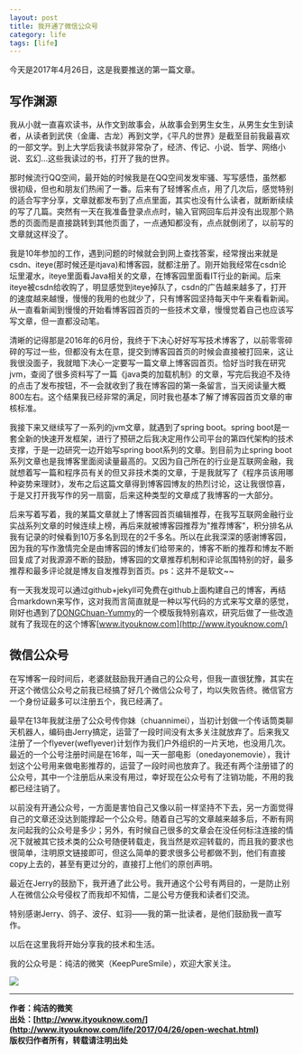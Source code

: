 ```yaml
---
layout: post
title: 我开通了微信公众号
category: life 
tags: [life]
---
```


今天是2017年4月26日，这是我要推送的第一篇文章。

## 写作渊源

我从小就一直喜欢读书，从作文到故事会，从故事会到男生女生，从男生女生到读者，从读者到武侠（金庸、古龙）再到文学，《平凡的世界》是截至目前我最喜欢的一部文学。到上大学后我读书就非常杂了，经济、传记、小说、哲学、网络小说、玄幻...这些我读过的书，打开了我的世界。

那时候流行QQ空间，最开始的时候我是在QQ空间发发牢骚、写写感悟，虽然都很初级，但也和朋友们热闹了一番。后来有了轻博客点点，用了几次后，感觉特别的适合写字分享，文章就都发布到了点点里面，其实也没有什么读者，就断断续续的写了几篇。突然有一天在我准备登录点点时，输入官网回车后并没有出现那个熟悉的页面而是直接跳转到其他页面了，一点通知都没有，点点就倒闭了，以前写的文章就这样没了。

我是10年参加的工作，遇到问题的时候就会到网上查找答案，经常搜出来就是csdn、iteye(那时候还是itjava)和博客园，就都注册了。刚开始我经常在csdn论坛里灌水，iteye里面看Java相关的文章，在博客园里面看IT行业的新闻。后来iteye被csdn给收购了，明显感觉到iteye掉队了，csdn的广告越来越多了，打开的速度越来越慢，慢慢的我用的也就少了，只有博客园坚持每天中午来看看新闻。从一直看新闻到慢慢的开始看博客园首页的一些技术文章，慢慢觉着自己也应该写写文章，但一直都没动笔。

清晰的记得那是2016年的6月份，我终于下决心好好写写技术博客了，以前零零碎碎的写过一些，但都没有太在意，提交到博客园首页的时候会直接被打回来，这让我很没面子，我就暗下决心一定要写一篇文章上博客园首页。恰好当时我在研究jvm，查阅了很多资料写了一篇《java类的加载机制》的文章，写完后我迫不及待的点击了发布按钮，不一会就收到了我在博客园的第一条留言，当天阅读量大概800左右。这个结果我已经非常的满足，同时我也基本了解了博客园首页文章的审核标准。

我接下来又继续写了一系列的jvm文章，就遇到了spring boot。spring boot是一套全新的快速开发框架，进行了预研之后我决定用作公司平台的第四代架构的技术支撑，于是一边研究一边开始写spring boot系列的文章。到目前为止spring boot系列文章也是我博客里面阅读量最高的。又因为自己所在的行业是互联网金融，我就想着写一篇和程序员有关的但又非技术类的文章，于是我就写了《程序员该用哪种姿势来理财》，发布之后这篇文章得到博客园博友的热烈讨论，这让我很惊喜，于是又打开我写作的另一扇窗，后来这种类型的文章成了我博客的一大部分。

后来写着写着，我的某篇文章就上了博客园首页编辑推荐，在我写互联网金融行业实战系列文章的时候连续上榜，再后来就被博客园推荐为"推荐博客"，积分排名从我有记录的时候看到10万多名到现在的2千多名。所以在此我深深的感谢博客园，因为我的写作激情完全是由博客园的博友们给带来的，博客不断的推荐和博友不断回复成了对我源源不断的鼓励，博客园的文章推荐机制和评论氛围特别的好，最多推荐和最多评论就是博友自发推荐到首页。ps：这并不是软文~~

有一天我发现可以通过github+jekyll可免费在github上面构建自己的博客，再结合markdown来写作，这对我而言简直就是一种以写代码的方式来写文章的感觉，刚好也遇到了[DONGChuan-Yummy](https://github.com/DONGChuan/Yummy-Jekyll)的一个模版我特别喜欢，研究后做了一些改造就有了我现在的这个博客[www.ityouknow.com](http://www.ityouknow.com/)


## 微信公众号

在写博客一段时间后，老婆就鼓励我开通自己的公众号，但我一直很犹豫，其实在开这个微信公众号之前我已经搞了好几个微信公众号了，均以失败告终。微信官方一个身份证最多可以注册五个，我已经满了。

最早在13年我就注册了公众号传你妹（chuannimei），当初计划做一个传话筒类聊天机器人，编码由Jerry搞定，运营了一段时间没有太多关注就放弃了。后来我又注册了一个flyever(weflyever)计划作为我们户外组织的一片天地，也没用几次。最近的一个公号注册时间是在16年，叫一天一部电影（onedayonemovie），我计划这个公号用来做电影推荐的，运营了一段时间也放弃了。我还有两个注册错了的公众号，其中一个注册后从来没有用过，幸好现在公众号有了注销功能，不用的我都已经注销了。

以前没有开通公众号，一方面是害怕自己又像以前一样坚持不下去，另一方面觉得自己的文章还没达到能撑起一个公众号。随着自己写的文章越来越多后，不断有网友问起我的公众号是多少；另外，有时候自己很多的文章会在没任何标注连接的情况下就被其它技术类的公众号随便转载走，我当然是欢迎转载的，而且我的要求也很简单，注明原文链接即可，但这么简单的要求很多公号都做不到，他们有直接copy上去的，甚至有更过分的，直接打上他们的原创声明。


最近在Jerry的鼓励下，我开通了此公号。我开通这个公号有两目的，一是防止别人在微信公众号侵权了而我却不知情，二是公号方便我和读者们交流。

特别感谢Jerry、鸽子、波仔、虹羽——我的第一批读者，是他们鼓励我一直写作。

以后在这里我将开始分享我的技术和生活。


我的公众号是：纯洁的微笑（KeepPureSmile），欢迎大家关注。

 
![](http://favorites.ren/assets/images/keeppuresmile.jpg)

-------------

**作者：纯洁的微笑**  
**出处：[http://www.ityouknow.com/](http://www.ityouknow.com/life/2017/04/26/open-wechat.html)**      
**版权归作者所有，转载请注明出处** 


